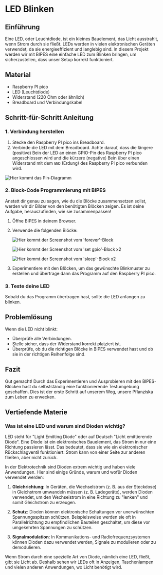 # LED Blinken

## Einführung

Eine LED, oder Leuchtdiode, ist ein kleines Bauelement, das Licht ausstrahlt, wenn Strom durch sie fließt. LEDs werden in vielen elektronischen Geräten verwendet, da sie energieeffizient und langlebig sind. In diesem Projekt werden wir mit BIPES eine einfache LED zum Blinken bringen, um sicherzustellen, dass unser Setup korrekt funktioniert.

## Material

- Raspberry PI pico
- LED (Leuchtdiode)
- Widerstand (220 Ohm oder ähnlich)
- Breadboard und Verbindungskabel

## Schritt-für-Schritt Anleitung

### 1. Verbindung herstellen

1. Stecke den Raspberry PI pico ins Breadboard.
2. Verbinde die LED mit dem Breadboard. Achte darauf, dass die längere (positive) Bein der LED an einen GPIO-Pin des Raspberry PI pico angeschlossen wird und die kürzere (negative) Bein über einen Widerstand mit dem `GND` (Erdung) des Raspberry PI pico verbunden wird.

![Hier kommt das Pin-Diagramm](URL-zum-Pin-Diagramm)

### 2. Block-Code Programmierung mit BIPES

Anstatt dir genau zu sagen, wie du die Blöcke zusammensetzen sollst, werden wir dir Bilder von den benötigten Blöcken zeigen. Es ist deine Aufgabe, herauszufinden, wie sie zusammenpassen!

1. Öffne BIPES in deinem Browser.
2. Verwende die folgenden Blöcke:

   ![Hier kommt der Screenshot vom 'forever'-Block](URL-zum-forever-Block)

   ![Hier kommt der Screenshot vom 'set gpio'-Block](URL-zum-set-gpio-Block) x2

   ![Hier kommt der Screenshot vom 'sleep'-Block](URL-zum-sleep-Block) x2

3. Experimentiere mit den Blöcken, um das gewünschte Blinkmuster zu erstellen und übertrage dann das Programm auf den Raspberry PI pico.

### 3. Teste deine LED

Sobald du das Programm übertragen hast, sollte die LED anfangen zu blinken.

## Problemlösung

Wenn die LED nicht blinkt:

- Überprüfe alle Verbindungen.
- Stelle sicher, dass der Widerstand korrekt platziert ist.
- Überprüfe, ob du die richtigen Blöcke in BIPES verwendet hast und ob sie in der richtigen Reihenfolge sind.

## Fazit

Gut gemacht! Durch das Experimentieren und Ausprobieren mit den BIPES-Blöcken hast du selbstständig eine funktionierende Testumgebung geschaffen. Dies ist der erste Schritt auf unserem Weg, unsere Pflanziska zum Leben zu erwecken.

## Vertiefende Materie

### Was ist eine LED und warum sind Dioden wichtig?

LED steht für "Light Emitting Diode" oder auf Deutsch "Licht emittierende Diode". Eine Diode ist ein elektronisches Bauelement, das Strom in nur eine Richtung passieren lässt. Das bedeutet, dass sie wie ein elektronischer Rückschlagventil funktioniert: Strom kann von einer Seite zur anderen fließen, aber nicht zurück. 

In der Elektrotechnik sind Dioden extrem wichtig und haben viele Anwendungen. Hier sind einige Gründe, warum und wofür Dioden verwendet werden:

1. **Gleichrichtung**: In Geräten, die Wechselstrom (z. B. aus der Steckdose) in Gleichstrom umwandeln müssen (z. B. Ladegeräte), werden Dioden verwendet, um den Wechselstrom in eine Richtung zu "lenken" und somit Gleichstrom zu erzeugen.

2. **Schutz**: Dioden können elektronische Schaltungen vor unerwünschten Spannungsspitzen schützen. Beispielsweise werden sie oft in Parallelrichtung zu empfindlichen Bauteilen geschaltet, um diese vor umgekehrten Spannungen zu schützen.

3. **Signalmodulation**: In Kommunikations- und Radiofrequenzsystemen können Dioden dazu verwendet werden, Signale zu modulieren oder zu demodulieren.

Wenn Strom durch eine spezielle Art von Diode, nämlich eine LED, fließt, gibt sie Licht ab. Deshalb sehen wir LEDs oft in Anzeigen, Taschenlampen und vielen anderen Anwendungen, wo Licht benötigt wird.



